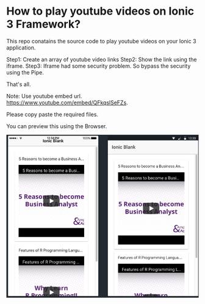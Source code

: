 <h1>How to play youtube videos on Ionic 3 Framework?</h1>

This repo conatains the source code to play youtube videos on your Ionic 3 application.

Step1: Create an array of youtube video links
Step2: Show the link using the iframe.
Step3: Iframe had some security problem. So bypass the security using the Pipe. 

That's all.

Note: Use youtube embed url. https://www.youtube.com/embed/QFkqslSeFZs.

Please copy paste the required files.

You can preview this using the Browser.

<img src="ionic-3-youtube-player-example.png" width="600px">
